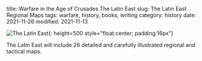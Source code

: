 title: Warfare in the Age of Crusades The Latin East
slug: The Latin East Regional Maps
tags: warfare, history, books, writing
category: history
date: 2021-11-26
modified: 2021-11-13

![The Latin East]({static}/images/IMG_2693.jpeg){: height=500 style="float:center; padding:16px"}

The Latin East will include 26 detailed and carefully illustrated regional and tactical maps.
